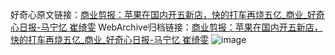 好奇心原文链接：[商业剪报：苹果在国内开五新店，快的打车再烧五亿_商业_好奇心日报-马宁忆 崔绮雯](https://www.qdaily.com/articles/5252.html)
WebArchive归档链接：[商业剪报：苹果在国内开五新店，快的打车再烧五亿_商业_好奇心日报-马宁忆 崔绮雯](http://web.archive.org/web/20190623164304/https://www.qdaily.com/articles/5252.html)
![image](http://ww3.sinaimg.cn/large/007d5XDply1g3wgtmwtdoj30u048cb29)